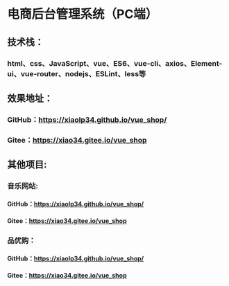 # 电商后台管理系统（PC端）
## 技术栈：
### html、css、JavaScript、vue、ES6、vue-cli、axios、Element-ui、vue-router、nodejs、ESLint、less等
## 效果地址：
### GitHub：https://xiaolp34.github.io/vue_shop/
### Gitee：https://xiao34.gitee.io/vue_shop
## 其他项目:
### 音乐网站:  
#### GitHub：https://xiaolp34.github.io/vue_shop/
#### Gitee：https://xiao34.gitee.io/vue_shop
### 品优购：
#### GitHub：https://xiaolp34.github.io/vue_shop/
#### Gitee：https://xiao34.gitee.io/vue_shop
